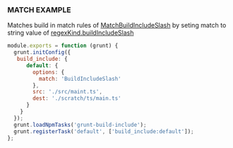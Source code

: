 ### MATCH EXAMPLE

Matches build in match rules of [MatchBuildIncludeSlash](/classes/matchoptions.matchbuildincludeslash.html)
by seting match to string value of [regexKind.buildIncludeSlash](/enums/enums.regexkind.html#buildincludeslash)

```js
module.exports = function (grunt) {
  grunt.initConfig({
   build_include: {
      default: {
        options: {
          match: 'BuildIncludeSlash'
        },
        src: './src/maint.ts',
        dest: './scratch/ts/main.ts'
      }
    }
  });
  grunt.loadNpmTasks('grunt-build-include');
  grunt.registerTask('default', ['build_include:default']);
};
```